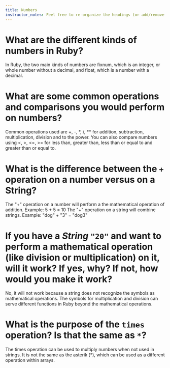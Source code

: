 ```yaml
---
title: Numbers
instructor_notes: Feel free to re-organize the headings (or add/remove headings) below. We included the headings for your benefit, but it's 100% fine if you want to write your responses in some different structure.
---
```


# What are the different kinds of numbers in Ruby?

In Ruby, the two main kinds of numbers are fixnum, which is an integer, or whole number without a decimal, and float, which is a number with a decimal.

# What are some common operations and comparisons you would perform on numbers?

Common operations used are +, -, *, /, ** for addition, subtraction, multiplication, division and to the power. You can also compare numbers using <, >, <=, >= for less than, greater than, less than or equal to and greater than or equal to.

# What is the difference between the `+` operation on a number versus on a String?

The "+" operation on a number will perform a the mathematical operation of addition. Example: 5 + 5 = 10
The "+" operation on a string will combine strings. Example: "dog" + "3" = "dog3"

# If you have a _String_ `"20"` and want to perform a mathematical operation (like division or multiplication) on it, will it work? If yes, why? If not, how would you make it work?

No, it will not work because a string does not recognize the symbols as mathematical operations. The symbols for multiplication and division can serve different functions in Ruby beyond the mathematical operations.

# What is the purpose of the `times` operation? Is that the same as `*`?

The times operation can be used to multiply numbers when not used in strings. It is not the same as the asterik (*), which can be used as a different operation within arrays.